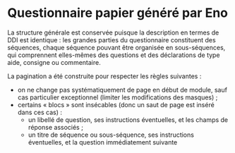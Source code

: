 # Questionnaire papier généré par Eno

La structure générale est conservée puisque la description en termes de DDI est identique : les grandes parties du questionnaire constituent des séquences, chaque séquence pouvant être organisée en sous-séquences, qui comprennent elles-mêmes des questions et des déclarations de type aide, consigne ou commentaire.

La pagination a été construite pour respecter les règles suivantes :

* on ne change pas systématiquement de page en début de module, sauf cas particulier exceptionnel (limiter les modifications des masques) ;
* certains « blocs » sont insécables (donc un saut de page est inséré dans ces cas) :
  * un libellé de question, ses instructions éventuelles, et les champs de réponse associés ;
  * un titre de séquence ou sous-séquence, ses instructions éventuelles, et la question immédiatement suivante
